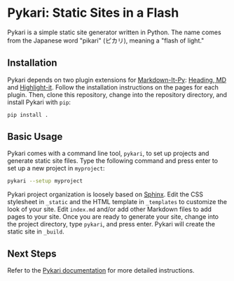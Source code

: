 # Pykari: Static Sites in a Flash

Pykari is a simple static site generator written in Python. The name comes from the Japanese word "pikari" (ピカリ), meaning a "flash of light."

## Installation

Pykari depends on two plugin extensions for [Markdown-It-Py][mditpy]: [Heading, MD][headingmd] and [Highlight-it][hlit]. Follow the installation instructions on the pages for each plugin. Then, clone this repository, change into the repository directory, and install Pykari with `pip`:

```bash
pip install .
```

## Basic Usage

Pykari comes with a command line tool, `pykari`, to set up projects and generate static site files. Type the following command and press enter to set up a new project in `myproject`:

```bash
pykari --setup myproject
```

Pykari project organization is loosely based on [Sphinx][sphinx]. Edit the CSS stylesheet in `_static` and the HTML template in `_templates` to customize the look of your site. Edit `index.md` and/or add other Markdown files to add pages to your site. Once you are ready to generate your site, change into the project directory, type `pykari`, and press enter. Pykari will create the static site in `_build`.

## Next Steps

Refer to the [Pykari documentation][pykari-docs] for more detailed instructions. 

[headingmd]: https://github.com/elijahgreenstein/headingmd
[hlit]: https://github.com/elijahgreenstein/highlight-it
[jinja]: https://jinja.palletsprojects.com/en/stable/
[mditpy]: https://markdown-it-py.readthedocs.io/en/latest/
[pykari-docs]: https://elijahgreenstein.github.io/pykari/
[sphinx]: https://www.sphinx-doc.org/en/master/


